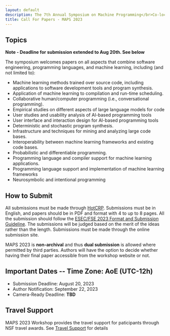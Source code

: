 ```yaml
---
layout: default
description: The 7th Annual Symposium on Machine Programming</br>Co-located with ESEC/FSE 2023</br>December 3, 2023 - San Francisco, CA, USA</br>
title: Call For Papers - MAPS 2023
---
```


## Topics

__Note - Deadline for submission extended to Aug 20th. See below__

The symposium welcomes papers on all aspects that combine software engineering, programming languages, and machine learning, including (and not limited to):

- Machine learning methods trained over source code, including applications to software development tools and program synthesis.
- Application of machine learning to compilation and run-time scheduling.
- Collaborative human/computer programming (i.e., conversational programming).
- Empirical studies on different aspects of large language models for code
- User studies and usability analysis of AI-based programming tools
- User interface and interaction design for AI-based programming tools
- Deterministic and stochastic program synthesis.
- Infrastructure and techniques for mining and analyzing large code bases.
- Interoperability between machine learning frameworks and existing code bases.
- Probabilistic and differentiable programming.
- Programming language and compiler support for machine learning applications.
- Programming language support and implementation of machine learning frameworks
- Neurosymbolic and intentional programming

## How to Submit

All submissions must be made through [HotCRP](https://maps2023.hotcrp.com/). Submissions must be in English, and papers should be in PDF and format with 4 to up to 8 pages. All the submission should follow the [ESEC/FSE 2023 Format and Submission Guideline](https://2023.esec-fse.org/track/fse-2023-how-to-submit). The submissions will be judged based on the merit of the ideas rather than the length. Submissions must be made through the online submission site.

MAPS 2023 is __non-archival__ and thus __dual submission__ is allowed where permitted by third parties.  Authors will have the option to decide whether having their final paper accessible from the workshop website or not.

## Important Dates -- Time Zone: AoE (UTC-12h)

- Submission Deadline: August 20, 2023
- Author Notification: September 22, 2023
- Camera-Ready Deadline: __TBD__

## Travel Support

MAPS 2023 Workshop provides the travel support for paticipants through NSF travel awards. See [Travel Support](travel.md) for details
